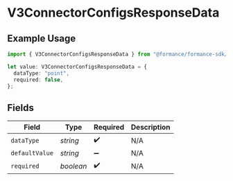 # V3ConnectorConfigsResponseData

## Example Usage

```typescript
import { V3ConnectorConfigsResponseData } from "@formance/formance-sdk/sdk/models/shared";

let value: V3ConnectorConfigsResponseData = {
  dataType: "point",
  required: false,
};
```

## Fields

| Field              | Type               | Required           | Description        |
| ------------------ | ------------------ | ------------------ | ------------------ |
| `dataType`         | *string*           | :heavy_check_mark: | N/A                |
| `defaultValue`     | *string*           | :heavy_minus_sign: | N/A                |
| `required`         | *boolean*          | :heavy_check_mark: | N/A                |